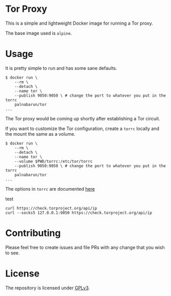 # Tor Proxy

This is a simple and lightweight Docker image for running a Tor proxy.

The base image used is `alpine`.

# Usage

It is pretty simple to run and has some sane defaults.

```
$ docker run \
    --rm \
    --detach \
    --name tor \
    --publish 9050:9050 \ # change the port to whatever you put in the torrc
    palnabarun/tor
...
```

The Tor proxy would be coming up shortly after establishing a Tor circuit.

If you want to customize the Tor configuration, create a `torrc` locally and the mount the same as a volume.

```
$ docker run \
    --rm \
    --detach \
    --name tor \
    --volume $PWD/torrc:/etc/tor/torrc
    --publish 9050:9050 \ # change the port to whatever you put in the torrc
    palnabarun/tor
...
```

The options in `torrc` are documented [here](https://2019.www.torproject.org/docs/tor-manual.html.en)


test

```
curl https://check.torproject.org/api/ip
curl --socks5 127.0.0.1:9050 https://check.torproject.org/api/ip
```

# Contributing

Please feel free to create issues and file PRs with any change that you wish to see.

# License

The repository is licensed under [GPLv3](https://choosealicense.com/licenses/gpl-3.0).
